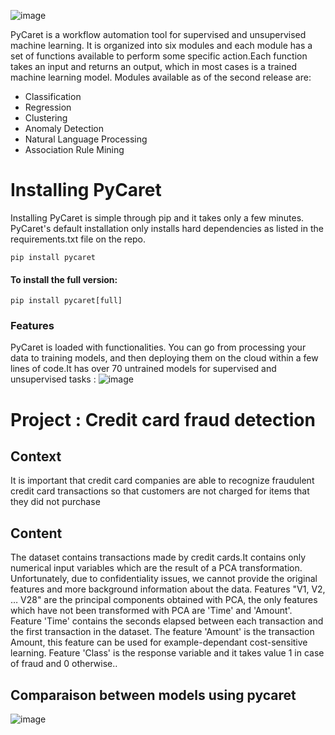![image](https://user-images.githubusercontent.com/108592629/234149627-201787e1-fed1-4466-907a-0911608576ab.png)


PyCaret is a workflow automation tool for supervised and unsupervised machine learning. It is organized into six modules and each module has a set of functions available to perform some specific action.Each function takes an input and returns an output, which in most cases is a trained machine learning model. Modules available as of the second release are:

* Classification
* Regression
* Clustering
* Anomaly Detection
* Natural Language Processing
* Association Rule Mining



# Installing PyCaret

Installing PyCaret is simple through pip and it takes only a few minutes. PyCaret's default installation only installs hard dependencies as listed in the requirements.txt file on the repo.

``pip install pycaret``

#### To install the full version:

``pip install pycaret[full]``

### Features

PyCaret is loaded with functionalities. You can go from processing your data to training models, and then deploying them on the cloud within a few lines of code.It has over 70 untrained models for supervised and unsupervised tasks :
![image](https://user-images.githubusercontent.com/108592629/234149701-e01b7bb6-5f5b-4d2b-931f-f391f0dffbfb.png)



# Project : Credit card fraud detection


## Context 
It is important that credit card companies are able to recognize fraudulent credit card transactions so that customers are not charged for items that they did not purchase

## Content

The dataset contains transactions made by credit cards.It contains only numerical input variables which are the result of a PCA transformation. Unfortunately, due to confidentiality issues, we cannot provide the original features and more background information about the data. Features "V1, V2, … V28" are the principal components obtained with PCA, the only features which have not been transformed with PCA are 'Time' and 'Amount'. Feature 'Time' contains the seconds elapsed between each transaction and the first transaction in the dataset. The feature 'Amount' is the transaction Amount, this feature can be used for example-dependant cost-sensitive learning. Feature 'Class' is the response variable and it takes value 1 in case of fraud and 0 otherwise..

## Comparaison between models using pycaret
![image](https://user-images.githubusercontent.com/108592629/234154939-41a0168d-da1b-40ce-86d2-b217d82ba22a.png)
